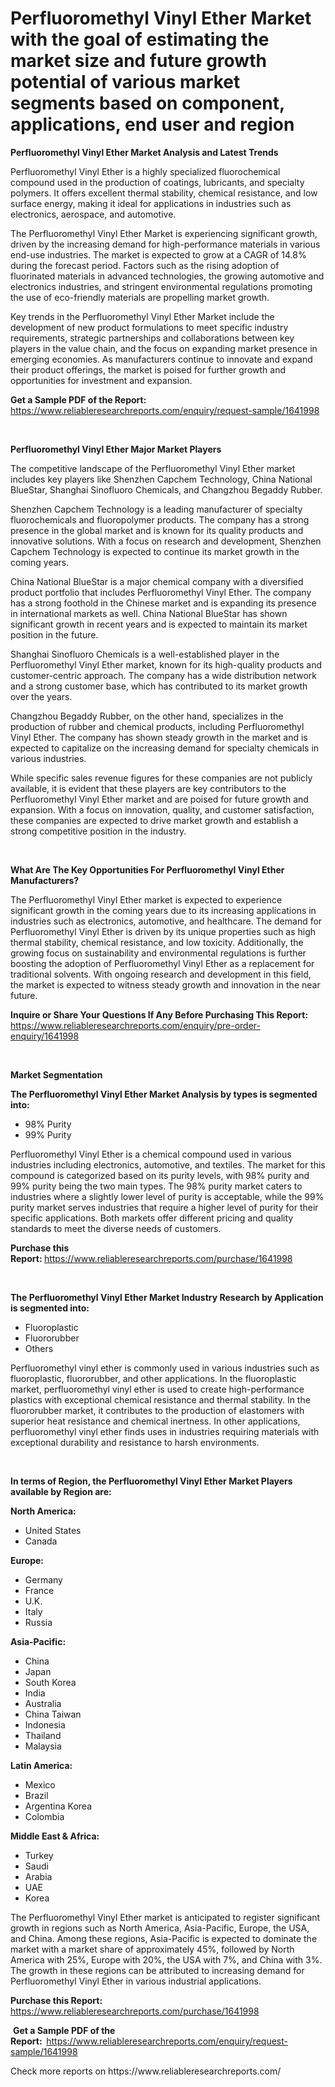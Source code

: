 <p><h1>Perfluoromethyl Vinyl Ether Market with the goal of estimating the market size and future growth potential of various market segments based on component, applications, end user and region</h1></p><p><strong>Perfluoromethyl Vinyl Ether Market Analysis and Latest Trends</strong></p>
<p><p>Perfluoromethyl Vinyl Ether is a highly specialized fluorochemical compound used in the production of coatings, lubricants, and specialty polymers. It offers excellent thermal stability, chemical resistance, and low surface energy, making it ideal for applications in industries such as electronics, aerospace, and automotive.</p><p>The Perfluoromethyl Vinyl Ether Market is experiencing significant growth, driven by the increasing demand for high-performance materials in various end-use industries. The market is expected to grow at a CAGR of 14.8% during the forecast period. Factors such as the rising adoption of fluorinated materials in advanced technologies, the growing automotive and electronics industries, and stringent environmental regulations promoting the use of eco-friendly materials are propelling market growth.</p><p>Key trends in the Perfluoromethyl Vinyl Ether Market include the development of new product formulations to meet specific industry requirements, strategic partnerships and collaborations between key players in the value chain, and the focus on expanding market presence in emerging economies. As manufacturers continue to innovate and expand their product offerings, the market is poised for further growth and opportunities for investment and expansion.</p></p>
<p><strong>Get a Sample PDF of the Report:&nbsp;</strong> <a href="https://www.reliableresearchreports.com/enquiry/request-sample/1641998">https://www.reliableresearchreports.com/enquiry/request-sample/1641998</a></p>
<p>&nbsp;</p>
<p><strong>Perfluoromethyl Vinyl Ether Major Market Players</strong></p>
<p><p>The competitive landscape of the Perfluoromethyl Vinyl Ether market includes key players like Shenzhen Capchem Technology, China National BlueStar, Shanghai Sinofluoro Chemicals, and Changzhou Begaddy Rubber. </p><p>Shenzhen Capchem Technology is a leading manufacturer of specialty fluorochemicals and fluoropolymer products. The company has a strong presence in the global market and is known for its quality products and innovative solutions. With a focus on research and development, Shenzhen Capchem Technology is expected to continue its market growth in the coming years.</p><p>China National BlueStar is a major chemical company with a diversified product portfolio that includes Perfluoromethyl Vinyl Ether. The company has a strong foothold in the Chinese market and is expanding its presence in international markets as well. China National BlueStar has shown significant growth in recent years and is expected to maintain its market position in the future.</p><p>Shanghai Sinofluoro Chemicals is a well-established player in the Perfluoromethyl Vinyl Ether market, known for its high-quality products and customer-centric approach. The company has a wide distribution network and a strong customer base, which has contributed to its market growth over the years.</p><p>Changzhou Begaddy Rubber, on the other hand, specializes in the production of rubber and chemical products, including Perfluoromethyl Vinyl Ether. The company has shown steady growth in the market and is expected to capitalize on the increasing demand for specialty chemicals in various industries.</p><p>While specific sales revenue figures for these companies are not publicly available, it is evident that these players are key contributors to the Perfluoromethyl Vinyl Ether market and are poised for future growth and expansion. With a focus on innovation, quality, and customer satisfaction, these companies are expected to drive market growth and establish a strong competitive position in the industry.</p></p>
<p>&nbsp;</p>
<p><strong>What Are The Key Opportunities For Perfluoromethyl Vinyl Ether Manufacturers?</strong></p>
<p><p>The Perfluoromethyl Vinyl Ether market is expected to experience significant growth in the coming years due to its increasing applications in industries such as electronics, automotive, and healthcare. The demand for Perfluoromethyl Vinyl Ether is driven by its unique properties such as high thermal stability, chemical resistance, and low toxicity. Additionally, the growing focus on sustainability and environmental regulations is further boosting the adoption of Perfluoromethyl Vinyl Ether as a replacement for traditional solvents. With ongoing research and development in this field, the market is expected to witness steady growth and innovation in the near future.</p></p>
<p><strong>Inquire or Share Your Questions If Any Before Purchasing This Report:</strong> <a href="https://www.reliableresearchreports.com/enquiry/pre-order-enquiry/1641998">https://www.reliableresearchreports.com/enquiry/pre-order-enquiry/1641998</a></p>
<p>&nbsp;</p>
<p><strong>Market Segmentation</strong></p>
<p><strong>The Perfluoromethyl Vinyl Ether Market Analysis by types is segmented into:</strong></p>
<p><ul><li>98% Purity</li><li>99% Purity</li></ul></p>
<p><p>Perfluoromethyl Vinyl Ether is a chemical compound used in various industries including electronics, automotive, and textiles. The market for this compound is categorized based on its purity levels, with 98% purity and 99% purity being the two main types. The 98% purity market caters to industries where a slightly lower level of purity is acceptable, while the 99% purity market serves industries that require a higher level of purity for their specific applications. Both markets offer different pricing and quality standards to meet the diverse needs of customers.</p></p>
<p><strong>Purchase this Report:&nbsp;</strong><a href="https://www.reliableresearchreports.com/purchase/1641998">https://www.reliableresearchreports.com/purchase/1641998</a></p>
<p>&nbsp;</p>
<p><strong>The Perfluoromethyl Vinyl Ether Market Industry Research by Application is segmented into:</strong></p>
<p><ul><li>Fluoroplastic</li><li>Fluororubber</li><li>Others</li></ul></p>
<p><p>Perfluoromethyl vinyl ether is commonly used in various industries such as fluoroplastic, fluororubber, and other applications. In the fluoroplastic market, perfluoromethyl vinyl ether is used to create high-performance plastics with exceptional chemical resistance and thermal stability. In the fluororubber market, it contributes to the production of elastomers with superior heat resistance and chemical inertness. In other applications, perfluoromethyl vinyl ether finds uses in industries requiring materials with exceptional durability and resistance to harsh environments.</p></p>
<p>&nbsp;</p>
<p><strong>In terms of Region, the Perfluoromethyl Vinyl Ether Market Players available by Region are:</strong></p>
<p>
    <p> <strong> North America: </strong>
        <ul>
            <li>United States</li>
            <li>Canada</li>
        </ul>
        </p> 
    <p> <strong> Europe: </strong>
        <ul>
            <li>Germany</li>
            <li>France</li>
            <li>U.K.</li>
            <li>Italy</li>
            <li>Russia</li>
        </ul>
        </p> 
    <p> <strong> Asia-Pacific: </strong>
        <ul>
            <li>China</li>
            <li>Japan</li>
            <li>South Korea</li>
            <li>India</li>
            <li>Australia</li>
            <li>China Taiwan</li>
            <li>Indonesia</li>
            <li>Thailand</li>
            <li>Malaysia</li>
        </ul>
        </p> 
    <p> <strong> Latin America: </strong>
        <ul>
            <li>Mexico</li>
            <li>Brazil</li>
            <li>Argentina Korea</li>
            <li>Colombia</li>
        </ul>
        </p> 
    <p> <strong> Middle East & Africa: </strong>
        <ul>
            <li>Turkey</li>
            <li>Saudi</li>
            <li>Arabia</li>
            <li>UAE</li>
            <li>Korea</li>
        </ul>
    </p>
    </p>
<p><p>The Perfluoromethyl Vinyl Ether market is anticipated to register significant growth in regions such as North America, Asia-Pacific, Europe, the USA, and China. Among these regions, Asia-Pacific is expected to dominate the market with a market share of approximately 45%, followed by North America with 25%, Europe with 20%, the USA with 7%, and China with 3%. The growth in these regions can be attributed to increasing demand for Perfluoromethyl Vinyl Ether in various industrial applications.</p></p>
<p><strong>Purchase this Report: </strong><a href="https://www.reliableresearchreports.com/purchase/1641998">https://www.reliableresearchreports.com/purchase/1641998</a></p>
<p>&nbsp;<strong>Get a Sample PDF of the Report:&nbsp;&nbsp;</strong><a href="https://www.reliableresearchreports.com/enquiry/request-sample/1641998">https://www.reliableresearchreports.com/enquiry/request-sample/1641998</a></p>
<p><strong></strong></p>
<p>Check more reports on https://www.reliableresearchreports.com/</p>